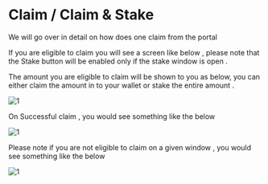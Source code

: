 # Claim / Claim & Stake

We will go over in detail on how does one claim from the portal

If you are eligible to claim you will see a screen like below , please note that the Stake button will be enabled only if the stake window is open .

The amount you are eligible to claim will be shown to you as below, you can either claim the amount in to your wallet or stake the entire amount .

![1](/assets/images/products/Airdrop/available-to-claim.png)

On Successful claim , you would see something like the below 

![1](/assets/images/products/Airdrop/successfuly-claimed.png)

Please note if you are not eligible to claim on a given window , you would see something like the below 

![1](/assets/images/products/Airdrop/not-eligable-to-claim.png)
